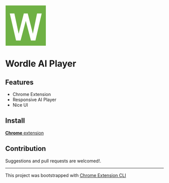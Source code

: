 <img src="public/icons/logo.png" width="130" align="center">

# Wordle AI Player

## Features

- Chrome Extension
- Responsive AI Player
- Nice UI

## Install

[**Chrome** extension]() <!-- TODO: Add chrome extension link inside parenthesis -->

## Contribution

Suggestions and pull requests are welcomed!.

---

This project was bootstrapped with [Chrome Extension CLI](https://github.com/dutiyesh/chrome-extension-cli)
